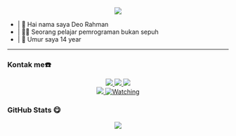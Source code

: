 <br></h1>
<p align="center">
  <img src="https://files.catbox.moe/e8mtbk.jpg" />
</p>

<p align="center">

- | 👋 Hai nama saya Deo Rahman
- | 👨‍💻 Seorang pelajar pemrograman bukan sepuh
- | 👤 Umur saya 14 year

</p>

------
### Kontak me☎️
<p align="center">
  <a href="https://instagram.com/deo.rhm"><img src="https://img.shields.io/badge/Instagram-E4405F?style=for-the-badge&logo=instagram&logoColor=white"/> 
  <a href="https://wa.me/6285220604916?text=Hi%2bang"><img src="https://img.shields.io/badge/WhatsApp-25D366?style=for-the-badge&logo=whatsapp&logoColor=white" />
  <a href="https://t.me/Ikhwan"><img src="https://img.shields.io/badge/Telegram-%230088cc.svg?&style=for-the-badge&logo=telegram&logoColor=white" /> <br>
  <a href="https://tiktok.com/@deorahman247"><img src="https://img.shields.io/badge/Tiktok-Deo-87CEFA?style=for-the-badge&logo=tiktok&logoColor=white&link=tiktok.com/@deorahman247 /><br>
  <a name=Deo&label=VIEWS&style=flat-square&color=orange" />
  <a href="https://komarev.com/ghpvc/?username=Ikhwan-Store&color=blue&style=flat-square&label=Profile+Views"><img title="Watching" src="https://komarev.com/ghpvc/?username=Ikhwan-Store&color=green&style=flat-square&label=Profile+View"></a>
</p>

### GitHub Stats 😋


<p align="center"><a href="https://github.com/Iwan2011"><img src="https://github-readme-stats.vercel.app/api?username=Iwan2011&show_icons=true&theme=radical"></a></p>

